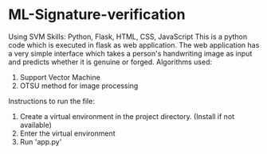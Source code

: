 # ML-Signature-verification
Using SVM
Skills: Python, Flask, HTML, CSS, JavaScript
This is a python code which is executed in flask as web application.
The web application has a very simple interface which takes a person's handwriting image as input and predicts whether it is genuine or forged.
Algorithms used:
1. Support Vector Machine
2. OTSU method for image processing

Instructions to run the file:
1. Create a virtual environment in the project directory. (Install if not available)
2. Enter the virtual environment
3. Run 'app.py'

